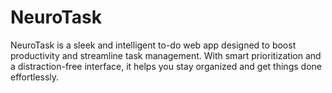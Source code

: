 # NeuroTask
NeuroTask is a sleek and intelligent to-do web app designed to boost productivity and streamline task management. With smart prioritization and a distraction-free interface, it helps you stay organized and get things done effortlessly. 

